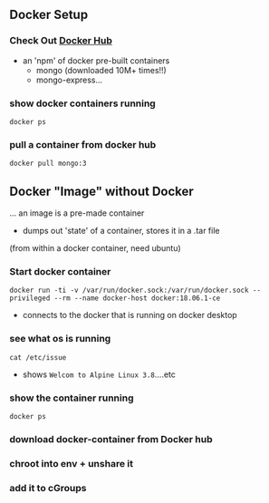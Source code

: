 ## Docker Setup
### Check Out [Docker Hub](https://hub.docker.com/search?q=&type=image)
- an 'npm' of docker pre-built containers
	- mongo (downloaded 10M+ times!!)
	- mongo-express...

### show docker containers running
```docker ps```

### pull a container from docker hub
```docker pull mongo:3```


## Docker "Image" without Docker
... an image is a pre-made container
- dumps out 'state' of a container, stores it in a .tar file

(from within a docker container, need ubuntu)
### Start docker container
```docker run -ti -v /var/run/docker.sock:/var/run/docker.sock --privileged --rm --name docker-host docker:18.06.1-ce```
- connects to the docker that is running on docker desktop
### see what os is running
```cat /etc/issue```
- shows ```Welcom to Alpine Linux 3.8```....etc

### show the container running
```docker ps```


### download docker-container from Docker hub
### chroot into env + unshare it
### add it to cGroups